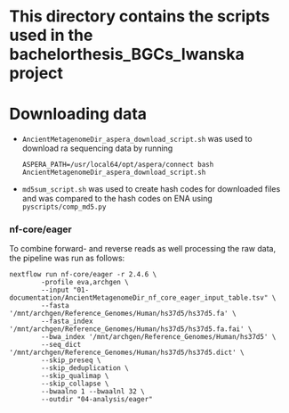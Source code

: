 # This directory contains the scripts used in the bachelorthesis_BGCs_Iwanska project
# Downloading data

- `AncientMetagenomeDir_aspera_download_script.sh`
   was used to download ra sequencing data by running
   ```
  ASPERA_PATH=/usr/local64/opt/aspera/connect bash AncientMetagenomeDir_aspera_download_script.sh
  ```
   
- `md5sum_script.sh` was used to create hash codes for downloaded files and was compared to the hash codes on ENA using `pyscripts/comp_md5.py`

### nf-core/eager

To combine forward- and reverse reads as well processing the raw data, the pipeline was run as follows:
```
nextflow run nf-core/eager -r 2.4.6 \
        -profile eva,archgen \
        --input "01-documentation/AncientMetagenomeDir_nf_core_eager_input_table.tsv" \
        --fasta '/mnt/archgen/Reference_Genomes/Human/hs37d5/hs37d5.fa' \
        --fasta_index '/mnt/archgen/Reference_Genomes/Human/hs37d5/hs37d5.fa.fai' \
        --bwa_index '/mnt/archgen/Reference_Genomes/Human/hs37d5' \
        --seq_dict '/mnt/archgen/Reference_Genomes/Human/hs37d5/hs37d5.dict' \
        --skip_preseq \
        --skip_deduplication \
        --skip_qualimap \
        --skip_collapse \
        --bwaalno 1 --bwaalnl 32 \
        --outdir "04-analysis/eager"
  ```
